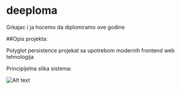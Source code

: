 # deeploma
Grkajac i ja hocemo da diplomiramo ove godine

##Opis projekta:

Polyglot persistence projekat sa upotrebom modernih frontend web tehnologija 

Principijelna slika sistema:

![Alt text](dijagramsistema1.png?raw=true "dijagram sistema")
